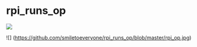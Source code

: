 # rpi_runs_op


![](https://github.com/smiletoeveryone/headless_raspberry_pi4/blob/master/raspbian%20os%20installation%20tutorial%20without%20a%20monitor.bmp)

![] 
(https://github.com/smiletoeveryone/rpi_runs_op/blob/master/rpi_op.jpg)
